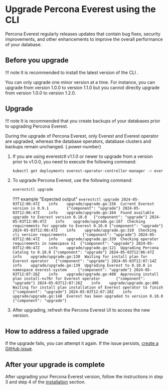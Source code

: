 # Upgrade Percona Everest using the CLI

Percona Everest regularly releases updates that contain bug fixes, security improvements, and other enhancements to improve the overall performance of your database.


## Before you upgrade

!!! note
     It is recommended to install the latest version of the CLI .

You can only upgrade one minor version at a time. For instance, you can upgrade from version 1.0.0 to version 1.1.0 but you cannot directly upgrade from version 1.0.0 to version 1.2.0.  

## Upgrade

!!! note
    It is recommended that you create backups of your databases prior to upgrading Percona Everest.

During the upgrade of Percona Everest, only Everest and Everest operator are upgraded, whereas the database operators, database clusters and backups remain unchanged.
{.power-number}

1. If you are using everestctl v1.1.0 or newer to upgrade from a version prior to v1.0.0, you need to execute the following command:


    ```sh
    kubectl get deployments everest-operator-controller-manager -n everest-system -o jsonpath='{.spec.template.spec.containers[?(@.name=="manager")].env[?(@.name=="DB_NAMESPACES")].value}' | xargs -d ',' -I {} kubectl label namespaces {} app.kubernetes.io/managed-by=everest
    ```

2. To upgrade Percona Everest, use the following command:

    ```sh
    everestctl upgrade
    ```

    ??? example "Expected output"
        ```
        everestctl upgrade
        2024-05-03T12:06:47Z    info    upgrade/upgrade.go:156  Current Everest version is 0.9.1        {"component": "upgrade"}
        2024-05-03T12:06:47Z    info    upgrade/upgrade.go:164  Found available upgrade to Everest version 0.10.0   {"component": "upgrade"}
        2024-05-03T12:06:47Z    info    upgrade/upgrade.go:167  Checking requirements for upgrade to Everest 0.10.0 {"component": "upgrade"}
        2024-05-03T12:06:47Z    info    upgrade/upgrade.go:310  Checking cli version requirements       {"component": "upgrade"}
        2024-05-03T12:06:47Z    info    upgrade/upgrade.go:339  Checking operator requirements in namespace n1  {"component": "upgrade"}
        2024-05-03T12:06:47Z    info    upgrade/upgrade.go:121  Upgrading Percona Catalog to 0.10.0 {"component": "upgrade"}
        2024-05-03T12:06:47Z    info    upgrade/upgrade.go:130  Waiting for install plan for Everest operator   {"component": "upgrade"}
        2024-05-03T12:07:14Z    info    upgrade/upgrade.go:139  Upgrading Everest to 0.10.0 in namespace everest-system     {"component": "upgrade"}
        2024-05-03T12:07:26Z    info    upgrade/upgrade.go:400  Approving install plan install-nv76r for Everest operator       {"component": "upgrade"}
        2024-05-03T12:07:26Z    info    upgrade/upgrade.go:406  Waiting for install plan installation of Everest operator to finish     {"component": "upgrade"}
        2024-05-03T12:07:28Z    info    upgrade/upgrade.go:148  Everest has been upgraded to version 0.10.0 {"component": "upgrade"}
        ```




2. After upgrading, refresh the Percona Everest UI to access the new version.



## How to address a failed upgrade

If the upgrade fails, you can attempt it again. If the issue persists, [create a GitHub issue](https://docs.github.com/en/issues/tracking-your-work-with-issues/creating-an-issue#creating-an-issue-from-a-repository).


## After your upgrade is complete

After upgrading your Percona Everest version, follow the instructions in step 3 and step 4 of the [installation](install/installEverest.md) section. 














